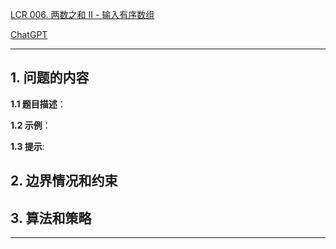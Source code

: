 [LCR 006. 两数之和 II - 输入有序数组](https://leetcode.cn/problems/kLl5u1)

[ChatGPT](chat.openai.com)

---

## 1. 问题的内容
**1.1 题目描述**：

**1.2 示例**：

**1.3 提示**:

## 2. 边界情况和约束


## 3. 算法和策略

---

